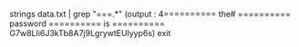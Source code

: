 strings data.txt | grep "===.*"
(output : 4========== the#
========== password
========== is
========== G7w8LIi6J3kTb8A7j9LgrywtEUlyyp6s)
exit
